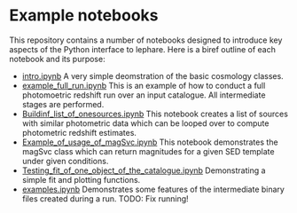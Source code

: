 # Example notebooks

This repository contains a number of notebooks designed to introduce key aspects of the Python interface to lephare. 
Here is a biref outline of each notebook and its purpose:

- [intro.ipynb](intro.ipynb) A very simple deomstration of the basic cosmology classes.
- [example_full_run.ipynb](example_full_run.ipynb) This is an example of how to conduct a full photomoetric redshift run over an input catalogue. All intermediate stages are performed.
- [Buildinf_list_of_onesources.ipynb](Buildinf_list_of_onesources.ipynb) This notebook creates a list of sources with similar photometric data which can be looped over to compute photometric redshift estimates.
- [Example_of_usage_of_magSvc.ipynb](Example_of_usage_of_magSvc.ipynb) This notebook demonstrates the magSvc class which can return magnitudes for a given SED template under given conditions.
- [Testing_fit_of_one_object_of_the_catalogue.ipynb](Testing_fit_of_one_object_of_the_catalogue.ipynb) Demonstrating a simple fit and plotting functions. 
- [examples.ipynb](examples.ipynb) Demonstrates some features of the intermediate binary files created during a run. TODO: Fix running!